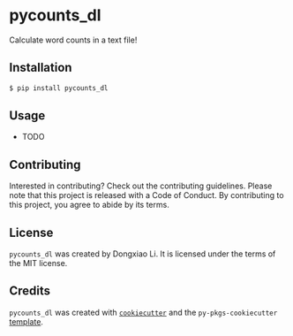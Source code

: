 # pycounts_dl

Calculate word counts in a text file!

## Installation

```bash
$ pip install pycounts_dl
```

## Usage

- TODO

## Contributing

Interested in contributing? Check out the contributing guidelines. Please note that this project is released with a Code of Conduct. By contributing to this project, you agree to abide by its terms.

## License

`pycounts_dl` was created by Dongxiao Li. It is licensed under the terms of the MIT license.

## Credits

`pycounts_dl` was created with [`cookiecutter`](https://cookiecutter.readthedocs.io/en/latest/) and the `py-pkgs-cookiecutter` [template](https://github.com/py-pkgs/py-pkgs-cookiecutter).

